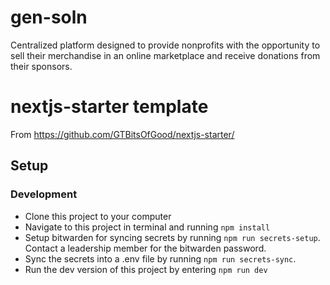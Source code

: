 # gen-soln
Centralized platform designed to provide nonprofits with the opportunity to sell their merchandise in an online marketplace and receive donations from their sponsors.

# nextjs-starter template
From https://github.com/GTBitsOfGood/nextjs-starter/ 

## Setup
### Development
- Clone this project to your computer
- Navigate to this project in terminal and running `npm install`
- Setup bitwarden for syncing secrets by running `npm run secrets-setup`. Contact a leadership member for the bitwarden password.
- Sync the secrets into a .env file by running `npm run secrets-sync`.
- Run the dev version of this project by entering `npm run dev`
